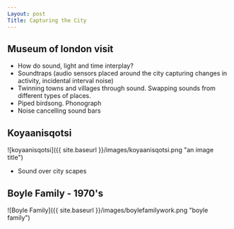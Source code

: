 ```yaml
---
Layout: post
Title: Capturing the City
---
```


## Museum of london visit

* How do sound, light and time interplay? 
* Soundtraps (audio sensors placed around the city capturing changes in activity, incidental interval noise)
* Twinning towns and villages through sound. Swapping sounds from different types of places. 
* Piped birdsong. Phonograph
* Noise cancelling sound bars

## Koyaanisqotsi
![koyaanisqotsi]({{ site.baseurl }}/images/koyaanisqotsi.png "an image title")

* Sound over city scapes

## Boyle Family - 1970's
![Boyle Family]({{ site.baseurl }}/images/boylefamilywork.png "boyle family")
